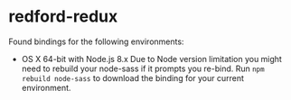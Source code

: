 # redford-redux


Found bindings for the following environments:
  - OS X 64-bit with Node.js 8.x
Due to Node version limitation you might need to rebuild your node-sass if it prompts you re-bind.
Run `npm rebuild node-sass` to download the binding for your current environment.

